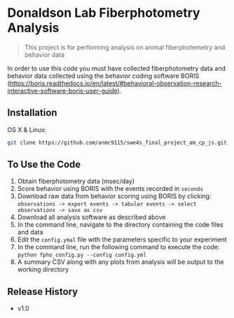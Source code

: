 # Donaldson Lab Fiberphotometry Analysis
> This project is for performing analysis on animal fiberphotemetry and behavior data 

In order to use this code you must have collected fiberphotometry data and behavior data collected using the behavior coding software BORIS (https://boris.readthedocs.io/en/latest/#behavioral-observation-research-interactive-software-boris-user-guide). 

## Installation

OS X & Linux:

```sh
git clone https://github.com/anmc9115/swe4s_final_project_am_cp_js.git
```

## To Use the Code
1. Obtain fiberphotometry data (msec/day) 
2. Score behavior using BORIS with the events recorded in `seconds`
3. Download raw data from behavior scoring using BORIS by clicking: `observations -> export events -> tabular events -> select observations -> save as csv`
4. Download all analysis software as described above
5. In the command line, navigate to the directory containing the code files and data
6. Edit the `config.ymal` file with the parameters specific to your experiment
7. In the command line, run the following command to execute the code:
      `python fpho_config.py --config config.yml`
8. A summary CSV along with any plots from analysis will be output to the working directory

## Release History

* v1.0

